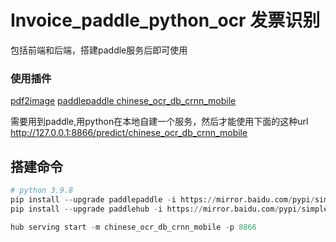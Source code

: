 # Invoice_paddle_python_ocr  发票识别

包括前端和后端，搭建paddle服务后即可使用

### 使用插件
[pdf2image](https://github.com/Belval/pdf2image)
[paddlepaddle chinese_ocr_db_crnn_mobile](https://www.paddlepaddle.org.cn/hub/scene/ocr)

需要用到paddle,用python在本地自建一个服务，然后才能使用下面的这种url
http://127.0.0.1:8866/predict/chinese_ocr_db_crnn_mobile

## 搭建命令
``` python
# python 3.9.8
pip install --upgrade paddlepaddle -i https://mirror.baidu.com/pypi/simple
pip install --upgrade paddlehub -i https://mirror.baidu.com/pypi/simple

hub serving start -m chinese_ocr_db_crnn_mobile -p 8866
```


